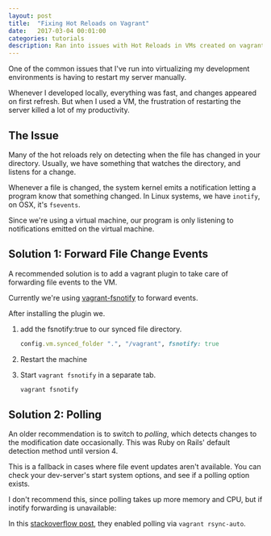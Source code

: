 ```yaml
---
layout: post
title:  "Fixing Hot Reloads on Vagrant"
date:   2017-03-04 00:01:00
categories: tutorials
description: Ran into issues with Hot Reloads in VMs created on vagrant. Used the following methods to try to get it to work properly.
---
```


One of the common issues that I've run into virtualizing my development environments is having to restart my server manually.

Whenever I developed locally, everything was fast, and changes appeared on first refresh. But when I used a VM, the frustration of restarting the server killed a lot of my productivity.

## The Issue 

Many of the hot reloads rely on detecting when the file has changed in your directory. Usually, we have something that watches the directory, and listens for a change. 

Whenever a file is changed, the system kernel emits a notification letting a program know that something changed. In Linux systems, we have `inotify`, on OSX, it's `fsevents`. 

Since we're using a virtual machine, our program is only listening to notifications emitted on the virtual machine.


## Solution 1: Forward File Change Events

A recommended solution is to add a vagrant plugin to take care of forwarding file events to the VM. 

Currently we're using [vagrant-fsnotify](https://github.com/adrienkohlbecker/vagrant-fsnotify) to forward events.

After installing the plugin we.

1. add the fsnotify:true to our synced file directory.

   ```ruby
   config.vm.synced_folder ".", "/vagrant", fsnotify: true
   ```

2. Restart the machine

3. Start `vagrant fsnotify` in a separate tab.

   ```bash
   vagrant fsnotify
   ```

## Solution 2: Polling

An older recommendation is to switch to *polling*, which detects changes to the modification date occasionally. This was Ruby on Rails' default detection method until version 4. 

This is a fallback in cases where file event updates aren't available. You can check your dev-server's start system options, and see if a polling option exists.

I don't recommend this, since polling takes up more memory and CPU, but if inotify forwarding is unavailable:

In this [stackoverflow post](http://stackoverflow.com/questions/33681004/webpack-dev-server-reload-doesnt-work-on-virtual-box/33699702), they enabled polling via `vagrant rsync-auto`.